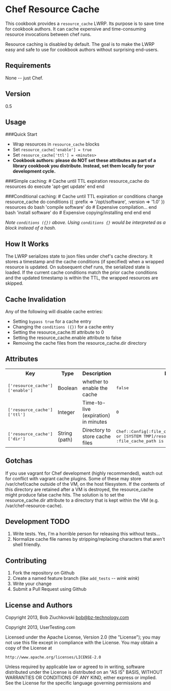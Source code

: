 Chef Resource Cache
===================
This cookbook provides a `resource_cache` LWRP.  Its purpose is to save time
for cookbook authors.  It can cache expensive and time-consuming resource
invocations between chef runs.

Resource caching is disabled by default.  The goal is to make the LWRP easy
and safe to use for cookbook authors without surprising end-users.

Requirements
------------
None -- just Chef.

Version
-------
0.5

Usage
-----

###Quick Start

* Wrap resources in `resource_cache` blocks
* Set `resource_cache['enable'] = true`
* Set `resource_cache['ttl'] = <minutes>`
* __Cookbook authors: please do NOT set these attributes as part of a library
  cookbook you distribute.  Instead, set them locally for your
  development cycle.__

###Simple caching:
    # Cache until TTL expiration
    resource_cache do
      resources do
        execute 'apt-get update'
      end
    end

###Conditional caching:
    # Cache until TTL expiration or conditions change
    resource_cache do
      conditions ({ :prefix => '/opt/software', :version => '1.0' })
      resources do
        bash 'compile software' do
          # Expensive compilation...
        end
        bash 'install software' do
          # Expensive copying/installing
        end
      end
    end

*Note `conditions ({})` above.  Using `conditions {}` would be interpreted as
a block instead of a hash.*

How It Works
------------
The LWRP serializes state to json files under chef's cache directory. It
stores a timestamp and the cache conditions (if specified) when a wrapped
resource is updated.  On subsequent chef runs, the serialized state is loaded.
If the current cache conditions match the prior cache conditions and the
updated timestamp is within the TTL, the wrapped resources are skipped.

Cache Invalidation
------------------
Any of the following will disable cache entries:

* Setting `bypass true` for a cache entry
* Changing the `conditions ({})` for a cache entry
* Setting the resource_cache.ttl attribute to 0
* Setting the resource_cache.enable attribute to false
* Removing the cache files from the resource_cache.dir directory

Attributes
----------

<table>
  <tr>
    <th>Key</th>
    <th>Type</th>
    <th>Description</th>
    <th>Default</th>
  </tr>
  <tr>
    <td><tt>['resource_cache']['enable']</tt></td>
    <td>Boolean</td>
    <td>whether to enable the cache</td>
    <td><tt>false</tt></td>
  </tr>
  <tr>
    <td><tt>['resource_cache']['ttl']</tt></td>
    <td>Integer</td>
    <td>Time-to-live (expiration) in minutes</td>
    <td><tt>0</tt></td>
  </tr>
  <tr>
    <td><tt>['resource_cache']['dir']</tt></td>
    <td>String (path)</td>
    <td>Directory to store cache files</td>
    <td><tt>Chef::Config[:file_cache_path]/resource_cache, or
            [SYSTEM TMP]/resource_cache if :file_cache_path is unset</tt></td>
  </tr>
</table>

Gotchas
-------
If you use vagrant for Chef development (highly recommended), watch out for
conflict with vagrant cache plugins.  Some of these may store /var/chef/cache
outside of the VM, on the host filesystem.  If the contents of this directory
are retained after a VM is destroyed, the resource_cache might produce false
cache hits.  The solution is to set the resource_cache.dir attribute to
a directory that is kept within the VM (e.g. /var/chef-resource-cache).

Development TODO
----------------

1. Write tests.  Yes, I'm a horrible person for releasing this without tests...
2. Normalize cache file names by stripping/replacing characters that aren't
   shell friendly.

Contributing
------------

1. Fork the repository on Github
2. Create a named feature branch (like `add_tests` -- *wink wink*)
3. Write your change
4. Submit a Pull Request using Github

License and Authors
-------------------
Copyright 2013, Bob Ziuchkovski <bob@bz-technology.com>

Copyright 2013, UserTesting.com

Licensed under the Apache License, Version 2.0 (the "License");
you may not use this file except in compliance with the License.
You may obtain a copy of the License at

    http://www.apache.org/licenses/LICENSE-2.0

Unless required by applicable law or agreed to in writing, software
distributed under the License is distributed on an "AS IS" BASIS,
WITHOUT WARRANTIES OR CONDITIONS OF ANY KIND, either express or implied.
See the License for the specific language governing permissions and
